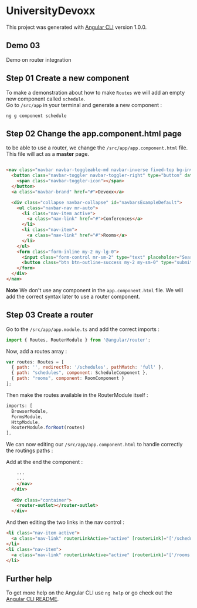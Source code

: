 # UniversityDevoxx

This project was generated with [Angular CLI](https://github.com/angular/angular-cli) version 1.0.0.

## Demo 03

Demo on router integration 

## Step 01 Create a new component

To make a demonstration about how to make `Routes` we will add an empty new component called `schedule`.  
Go to `/src/app` in your terminal and generate a new component :  

```
ng g component schedule
```

## Step 02 Change the app.component.html page

to be able to use a router, we change the `/src/app/app.component.html` file.  This file will act as a **master** page. 

```html

<nav class="navbar navbar-toggleable-md navbar-inverse fixed-top bg-inverse">
  <button class="navbar-toggler navbar-toggler-right" type="button" data-toggle="collapse" data-target="#navbarsExampleDefault" aria-controls="navbarsExampleDefault" aria-expanded="false" aria-label="Toggle navigation">
    <span class="navbar-toggler-icon"></span>
  </button>
  <a class="navbar-brand" href="#">Devoxx</a>

  <div class="collapse navbar-collapse" id="navbarsExampleDefault">
    <ul class="navbar-nav mr-auto">
      <li class="nav-item active">
        <a class="nav-link" href="#">Conferences</a>
      </li>
      <li class="nav-item">
        <a class="nav-link" href="#">Rooms</a>
      </li>
    </ul>
    <form class="form-inline my-2 my-lg-0">
      <input class="form-control mr-sm-2" type="text" placeholder="Search">
      <button class="btn btn-outline-success my-2 my-sm-0" type="submit">Search</button>
    </form>
  </div>
</nav>

```

**Note** We don't use any component in the `app.component.html` file. 
We will add the correct syntax later to use a router component.  

## Step 03 Create a router 

Go to the `/src/app/app.module.ts` and add the correct imports :

```javascript
import { Routes, RouterModule } from '@angular/router';
```

Now, add a routes array :  

```javascript
var routes: Routes = [
  { path: '', redirectTo: '/schedules', pathMatch: 'full' },
  { path: "schedules", component: ScheduleComponent },
  { path: "rooms", component: RoomComponent }
];
```

Then make the routes available in the RouterModule itself :

```javascript
imports: [
  BrowserModule,
  FormsModule,
  HttpModule,
  RouterModule.forRoot(routes)
],
```

We can now editing our `/src/app/app.component.html` to handle correctly the routings paths :

Add at the end the <router-outlet> component :
```html
    ...
    ...
    </nav>
  </div>
  
  <div class="container">
    <router-outlet></router-outlet>
  </div>

```

And then editing the two links in the nav control : 
```html
<li class="nav-item active">
  <a class="nav-link" routerLinkActive="active" [routerLink]="['/schedules']">Conferences</a>
</li>
<li class="nav-item">
  <a class="nav-link" routerLinkActive="active" [routerLink]="['/rooms']">Rooms</a>
</li>

```



## Further help

To get more help on the Angular CLI use `ng help` or go check out the [Angular CLI README](https://github.com/angular/angular-cli/blob/master/README.md).
